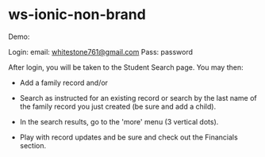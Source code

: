 # ws-ionic-non-brand

Demo:

Login:
email: whitestone761@gmail.com
Pass: password

After login, you will be taken to the Student Search page. You may then:

- Add a family record and/or

- Search as instructed for an existing record or search by the last name of the 
  family record you just created (be sure and add a child).
  
- In the search results, go to the 'more' menu (3 vertical dots).

- Play with record updates and be sure and check out the Financials section.
